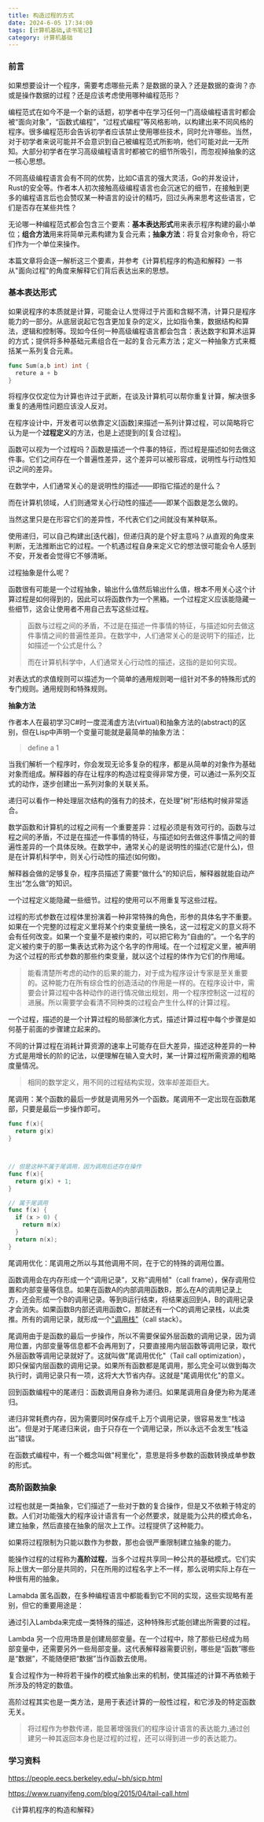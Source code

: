 ```yaml
---
title: 构造过程的方式
date: 2024-6-05 17:34:00
tags: [计算机基础,读书笔记]
category: 计算机基础
---
```


### 前言

如果想要设计一个程序，需要考虑哪些元素？是数据的录入？还是数据的查询？亦或是操作数据的过程？还是应该考虑使用哪种编程范形？

编程范式在如今不是一个新的话题，初学者中在学习任何一门高级编程语言时都会被“面向对象”，“函数式编程”，“过程式编程”等风格影响，以构建出来不同风格的程序。很多编程范形会告诉初学者应该禁止使用哪些技术，同时允许哪些。当然，对于初学者来说可能并不会意识到自己被编程范式所影响，他们可能对此一无所知。大部分初学者在学习高级编程语言时都被它的细节所吸引，而忽视掉抽象的这一核心思想。

不同高级编程语言会有不同的优势，比如C语言的强大灵活，Go的并发设计，Rust的安全等。作者本人初次接触高级编程语言也会沉迷它的细节，在接触到更多的编程语言后也会赞叹某一种语言的设计的精巧，回过头再来思考这些语言，它们是否存在某些共性？

无论哪一种编程范式都会包含三个要素：**基本表达形式**用来表示程序构建的最小单位；**组合方法**用来将简单元素构建为复合元素；**抽象方法**：将复合对象命令，将它们作为一个单位来操作。

本篇文章将会逐一解析这三个要素，并参考《计算机程序的构造和解释》一书从"面向过程"的角度来解释它们背后表达出来的思想。





### 基本表达形式

如果说程序的本质就是计算，可能会让人觉得过于片面和含糊不清，计算只是程序能力的一部分。从底层说起它包含更加复杂的定义，比如指令集，数据结构和算法，逻辑和控制等。现如今任何一种高级编程语言都会包含：表达数字和算术运算的方式；提供将多种基础元素组合在一起的复合元素方法；定义一种抽象方式来概括某一系列复合元素。

```go
func Sum(a,b int) int {
  reture a + b
}
```

将程序仅仅定位为计算也许过于武断，在谈及计算机可以帮你重复计算，解决很多重复的通用性问题应该没人反对。

在程序设计中，开发者可以依靠定义[函数]来描述一系列计算过程，可以简略将它认为是一个**过程定义**的方法，也是上述提到的[复合过程]。

函数可以视为一个过程吗？函数是描述一个件事的特征，而过程是描述如何去做这件事。它们之间存在一个普遍性差异，这个差异可以被形容成，说明性与行动性知识之间的差异。

在数学中，人们通常关心的是说明性的描述——即指它描述的是什么？

而在计算机领域，人们则通常关心行动性的描述——即某个函数是怎么做的。

当然这里只是在形容它们的差异性，不代表它们之间就没有某种联系。



使用递归，可以自己构建出[迭代器]，但递归真的是个好主意吗？从直观的角度来判断，无法推断出它的过程。一个机遇过程自身来定义它的想法很可能会令人感到不安，开发者会觉得它不够清晰。

过程抽象是什么呢？

函数很有可能是一个过程抽象，输出什么值然后输出什么值，根本不用关心这个计算过程是如何得到的，因此可以将函数作为一个黑箱。一个过程定义应该能隐藏一些细节，这会让使用者不用自己去写这些过程。



> 函数与过程之间的矛盾，不过是在描述一件事情的特征，与描述如何去做这件事情之间的普遍性差异。在数学中，人们通常关心的是说明下的描述，比如描述一个公式是什么？
>
> 而在计算机科学中，人们通常关心行动性的描述，这指的是如何实现。



对表达式的求值规则可以描述为一个简单的通用规则喝一组针对不多的特殊形式的专门规则。通用规则和特殊规则。







**抽象方法**

作者本人在最初学习C#时一度混淆虚方法(virtual)和抽象方法的(abstract)的区别，但在Lisp中声明一个变量可能就是最简单的抽象方法：

> define a 1

当我们解析一个程序时，你会发现无论多复杂的程序，都是从简单的对象作为基础对象而组成。解释器的存在让程序的构造过程变得非常方便，可以通过一系列交互式的动作，逐步创建出一系列对象的关联关系。

递归可以看作一种处理层次结构的强有力的技术，在处理"树"形结构时候非常适合。



数学函数和计算机的过程之间有一个重要差异：过程必须是有效可行的。函数与过程之间的矛盾，不过是在描述一件事情的特征，与描述如何去做这件事情之间的普遍性差异的一个具体反映。在数学中，通常关心的是说明性的描述(它是什么)，但是在计算机科学中，则关心行动性的描述(如何做)。

解释器会做的足够复杂，程序员描述了需要“做什么”的知识后，解释器就能自动产生出“怎么做”的知识。

一个过程定义能隐藏一些细节。过程的使用可以不用重复写这些过程。

过程的形式参数在过程体里扮演着一种非常特殊的角色，形参的具体名字不重要。如果在一个完整的过程定义里将某个约束变量统一换名，这一过程定义的意义将不会有任何改变。如果一个变量不是被约束的，可以把它称为“自由的”。一个名字的定义被约束于的那一集表达式称为这个名字的作用域。在一个过程定义里，被声明为这个过程的形式参数的那些约束变量，就以这个过程的体作为它们的作用域。

> 能看清楚所考虑的动作的后果的能力，对于成为程序设计专家是至关重要的。这种能力在所有综合性的创造活动的作用是一样的。在程序设计中，需要会计算过程中各种动作的进行情况做出规划，用一个程序控制这一过程的进展。所以需要学会看清不同种类的过程会产生什么样的计算过程。

一个过程，描述的是一个计算过程的局部演化方式，描述计算过程中每个步骤是如何基于前面的步骤建立起来的。



不同的计算过程在消耗计算资源的速率上可能存在巨大差异，描述这种差异的一种方式是用增长的阶的记法，以便理解在输入变大时，某一计算过程所需资源的粗略度量情况。

> 相同的数学定义，用不同的过程结构实现，效率却差距巨大。





尾调用：某个函数的最后一步就是调用另外一个函数。尾调用不一定出现在函数尾部，只要是最后一步操作即可。

```go
func f(x){
  return g(x)
}



// 但是这种不属于尾调用，因为调用后还存在操作
func f(x){
  return g(x) + 1;
}

// 属于尾调用
func f(x) {
  if (x > 0) {
    return m(x)
  }
  return n(x);
}
```

尾调用优化：尾调用之所以与其他调用不同，在于它的特殊的调用位置。

函数调用会在内存形成一个“调用记录”，又称"调用帧"（call frame），保存调用位置和内部变量等信息。如果在函数A的内部调用函数B，那么在A的调用记录上方，还会形成一个B的调用记录。等到B运行结束，将结果返回到A，B的调用记录才会消失。如果函数B内部还调用函数C，那就还有一个C的调用记录栈，以此类推。所有的调用记录，就形成一个["调用栈"](https://zh.wikipedia.org/wiki/调用栈)（call stack）。

尾调用由于是函数的最后一步操作，所以不需要保留外层函数的调用记录，因为调用位置，内部变量等信息都不会再用到了，只要直接用内层函数等调用记录，取代外层函数等调用记录就好了。这就叫做"尾调用优化"（Tail call optimization），即只保留内层函数的调用记录。如果所有函数都是尾调用，那么完全可以做到每次执行时，调用记录只有一项，这将大大节省内存。这就是"尾调用优化"的意义。



回到函数编程中的尾递归：函数调用自身称为递归。如果尾调用自身便为称为尾递归。

递归非常耗费内存，因为需要同时保存成千上万个调用记录，很容易发生“栈溢出”。但是对于尾递归来说，由于只存在一个调用记录，所以永远不会发生“栈溢出”错误。

在函数式编程中，有一个概念叫做"柯里化"，意思是将多参数的函数转换成单参数的形式。



### 高阶函数抽象

过程也就是一类抽象，它们描述了一些对于数的复合操作，但是又不依赖于特定的数。人们对功能强大的程序设计语言有一个必然要求，就是能为公共的模式命名，建立抽象，然后直接在抽象的层次上工作。过程提供了这种能力。

如果将过程限制为只能以数作为参数，那也会很严重限制建立抽象的能力。

能操作过程的过程称为**高阶过程**，当多个过程共享同一种公共的基础模式。它们实际上很大一部分是共同的，只在所用的过程名字上不一样，那么说明实际上存在一种很有用的抽象。

Lamabda 匿名函数，在多种编程语言中都能看到它不同的实现，这些实现略有差别，但它的重要用途是：

通过引入Lambda来完成一类特殊的描述，这种特殊形式能创建出所需要的过程。

Lambda 另一个应用场景是创建局部变量。在一个过程中，除了那些已经成为局部变量中，还需要另外一些局部变量。这代表解释器需要识别，哪些是“函数”哪些是“数据”，不能随便把“数据”当作函数去使用。

复合过程作为一种将若干操作的模式抽象出来的机制，使其描述的计算不再依赖于所涉及的特定的数值。

高阶过程其实也是一类方法，是用于表述计算的一般性过程，和它涉及的特定函数无关。

> 将过程作为参数传递，能显著增强我们的程序设计语言的表达能力,通过创建另一种其返回本身也是过程的过程，还可以得到进一步的表达能力。







### 学习资料



https://people.eecs.berkeley.edu/~bh/sicp.html

https://www.ruanyifeng.com/blog/2015/04/tail-call.html

《计算机程序的构造和解释》













